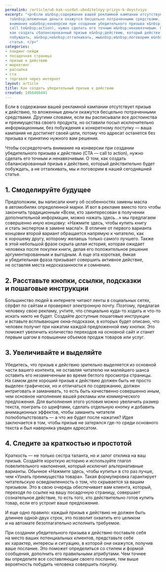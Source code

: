 ```yaml
---
permalink: /article/u6-kak-sozdat-ubeditelnyy-prizyv-k-deystviyu
excerpt: "<p>Если в&nbsp;содержании вашей рекламной кампании отсутствует призыв к&nbsp;действию,
  то&nbsp;вложенные деньги окажутся бесцельно потраченными средствами. Чтобы сосредоточить
  внимание на&nbsp;конверсии при создании убедительного призыва к&nbsp;действию (CTA&nbsp;—
  call to&nbsp;action), нужно сделать его точным и&nbsp;ненавязчивым. О&nbsp;том,
  как создать сбалансированный призыв к&nbsp;действию, который действительно будет
  побуждать, а&nbsp;не&nbsp;отталкивать, мы&nbsp;и&nbsp;поговорим в&nbsp;нашей сегодняшней
  статье. </p>"
categories:
- лэндинг-пейдж
- посадочная страница
- призыв к действию
- маркетинг
- рассылка
- ста
- торговля через интернет
layout: article
title: Как создать убедительный призыв к действию
created: 1456466441
---
```

<p>Если в&nbsp;содержании вашей рекламной кампании отсутствует призыв к&nbsp;действию, то&nbsp;вложенные деньги окажутся бесцельно потраченными средствами. Другими словами, если вы&nbsp;расписывали все достоинства и&nbsp;преимущества своего продукта, но&nbsp;оставили посыл исключительно информационным, без побуждения к&nbsp;конкретному поступку&nbsp;— ваша кампания не&nbsp;достигнет своей цели, потому что адресат останется без призыва к&nbsp;принятию нужного вам решения. </p>
<p>Чтобы сосредоточить внимание на&nbsp;конверсии при создании убедительного призыва к&nbsp;действию (CTA&nbsp;— call to&nbsp;action), нужно сделать его точным и&nbsp;ненавязчивым. О&nbsp;том, как создать сбалансированный призыв к&nbsp;действию, который действительно будет побуждать, а&nbsp;не&nbsp;отталкивать, мы&nbsp;и&nbsp;поговорим в&nbsp;нашей сегодняшней статье. </p>
<h2>1. Смоделируйте будущее</h2>
<p>Предположим, вы&nbsp;написали книгу об&nbsp;особенностях замены масла в&nbsp;автомобилях определенной марки. И&nbsp;вот в&nbsp;рекламе вместо того чтобы закончить традиционным «Всем, кто заинтересован в&nbsp;получении дополнительной информации, можно нажать здесь...» мы&nbsp;предлагаем совершенно иную концовку: «Нажмите здесь, чтобы купить книгу и&nbsp;стать экспертом в&nbsp;замене масла!». В&nbsp;отличие от&nbsp;первого варианта концовки второй вариант обращается напрямую к&nbsp;читателю, как к&nbsp;хорошему другу, которому желаешь только самого лучшего. Также в&nbsp;этой небольшой фразе скрыта целая история, которая ожидает человека после покупки книги, делая его положительное решение аргументированным и&nbsp;выгодным. А&nbsp;еще эта короткая, ёмкая и&nbsp;убедительная фраза призывает совершить активное действие, не&nbsp;оставляя места недосказанности и&nbsp;сомнению. </p>
<h2>2. Расставьте кнопки, ссылки, подсказки и&nbsp;пошаговые инструкции</h2>
<p>Большинство людей в&nbsp;интернете читают ленты в&nbsp;социальных сетях, сёрфят по&nbsp;сайтам и&nbsp;проверяют электронную почту. Поэтому, предлагая человеку свою рекламу, учтите, что специально куда-то ходить и&nbsp;что-то искать никто не&nbsp;будет. Создайте доступные пошаговые инструкции и&nbsp;вставьте всплывающие окна-подсказки, в&nbsp;которых будет описано, что человек получит при нажатии каждой предложенной ему кнопки. Это поможет увеличить количество переходов на&nbsp;основной сайт и&nbsp;станет первым шагом в&nbsp;повышении объемов продаж товаров или услуг.</p>
<h2>3. Увеличивайте и&nbsp;выделяйте</h2>
<p>Убедитесь, что призыв к&nbsp;действию зрительно выделяется из&nbsp;основной части вашего контента, не&nbsp;оставляя читателю ни&nbsp;малейшего шанса оставить его незамеченным во&nbsp;время беглого просмотра страницы. На&nbsp;самом деле хороший призыв к&nbsp;действию должен быть не&nbsp;просто выделен графически, но&nbsp;и&nbsp;отличаться по&nbsp;содержанию, должен интриговать и&nbsp;заманивать, то&nbsp;есть быть качественно совершенно иным, чем основное наполнение вашей рекламы или коммерческого предложения. Для выполнения этого условия можно увеличить размер текста, поиграть со&nbsp;шрифтами, сделать отдельную кнопку и&nbsp;добавить анимационных эффектов, чтобы заманить читателя полюбопытствовать&nbsp;— а&nbsp;что&nbsp;же будет после нажатия? Идея заключается в&nbsp;том, чтобы призыв не&nbsp;затерялся где-то среди основного текста и&nbsp;был наверняка увиден адресатом.</p>
<h2>4. Следите за&nbsp;краткостью и&nbsp;простотой</h2>
<p>Краткость&nbsp;— не&nbsp;только сестра таланта, но&nbsp;и&nbsp;залог отклика на&nbsp;ваш призыв. Создайте короткую историю и&nbsp;используйте глагол повелительного наклонения, который исключит альтернативные варианты. Обычное «Нажмите здесь, чтобы купить» в&nbsp;сто раз лучше, чем «Узнать преимущества товара». Такая формулировка гарантирует читательскую осведомленность о&nbsp;том, что скрывается за&nbsp;вашим призывом. Это в&nbsp;свою очередь обеспечивает вам клиента, который, переходя по&nbsp;ссылке на&nbsp;вашу посадочную страницу, совершает сознательное действие, то&nbsp;есть того, кто действительно готов купить товар, если его устроит ваше предложение. </p>
<p>И&nbsp;еще одно правило: каждый призыв к&nbsp;действию не&nbsp;должен быть длиннее одной-двух строк, это позволит охватить его целиком и&nbsp;на&nbsp;автомате безотлагательно исполнить требуемое.</p>
<p>При создании убедительного призыва к&nbsp;действию поставьте себя на&nbsp;место ваших потенциальных клиентов, представьте себе их&nbsp;характер, интересы и&nbsp;ситуацию, в&nbsp;которой они окажутся, получив ваше послание. Это поможет определиться со&nbsp;стилем и&nbsp;формой сообщения, дополнить его правильными атрибутами. Чем точнее вы&nbsp;определите все составляющие своего послания, тем выше вероятность побудить человека совершить покупку.</p>
